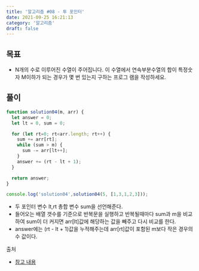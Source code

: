 ```yaml
---
title: '알고리즘 #08 - 투 포인터'
date: 2021-09-25 16:21:13
category: '알고리즘'
draft: false
---
```


## 목표
- N개의 수로 이루어진 수열이 주어집니다.
  이 수열에서 연속부분수열의 합이 특정숫자 M이하가 되는 경우가 몇 번 있는지 구하는 프로그 램을 작성하세요.

## 풀이
```javascript
function solution04(m, arr) {
  let answer = 0;
  let lt = 0, sum = 0;

  for (let rt=0; rt<arr.length; rt++) {
    sum += arr[rt];
    while (sum > m) {
      sum -= arr[lt++];
    }
    answer += (rt - lt + 1);
  }

  return answer;
}

console.log('solution04',solution04(5, [1,3,1,2,3]));
```
- 두 포인터 변수 lt,rt 총합 변수 sum을 선언해준다.
- 들어오는 배열 갯수를 기준으로 반복문을 실행하고 반복될때마다 sum과 m을 비교하여 sum이 더 커지면 arr[lt]값에 해당하는 값을 빼주고 다시 비교를 한다.
- answer에는 (rt - lt + 1)값을 누적해주는데 arr[rt]값이 포함된 m보다 작은 경우의 수 값이다.

출처
- [참고 내용](https://www.inflearn.com/course/%EC%9E%90%EB%B0%94%EC%8A%A4%ED%81%AC%EB%A6%BD%ED%8A%B8-%EC%95%8C%EA%B3%A0%EB%A6%AC%EC%A6%98-%EB%AC%B8%EC%A0%9C%ED%92%80%EC%9D%B4/dashboard)
